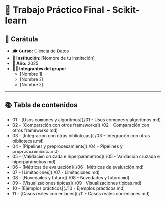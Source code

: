 # 🧠 Trabajo Práctico Final - Scikit-learn

## 📘 Carátula

- **🎓 Curso:** Ciencia de Datos  
- **🏫 Institución:** [Nombre de tu institución]  
- **📅 Año:** 2025  
- **👨‍💻 Integrantes del grupo:**
  - [Nombre 1]
  - [Nombre 2]
  - [Nombre 3]

---

## 📚 Tabla de contenidos

- 01 - [Usos comunes y algoritmos](./01 - Usos comunes y algoritmos.md)
- 02 - [Comparación con otros frameworks](./02 - Comparación con otros frameworks.md)
- 03 - [Integración con otras bibliotecas](./03 - Integración con otras bibliotecas.md)
- 04 - [Pipelines y preprocesamiento](./04 - Pipelines y preprocesamiento.md)
- 05 - [Validación cruzada e hiperparámetros](./05 - Validación cruzada e hiperparámetros.md)
- 06 - [Métricas de evaluación](./06 - Métricas de evaluación.md)
- 07 - [Limitaciones](./07 - Limitaciones.md)
- 08 - [Novedades y futuro](./08 - Novedades y futuro.md)
- 09 - [Visualizaciones típicas](./09 - Visualizaciones típicas.md)
- 10 - [Ejemplos prácticos](./10 - Ejemplos prácticos.md)
- 11 - [Casos reales con enlaces](./11 - Casos reales con enlaces.md)
